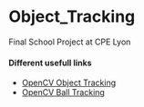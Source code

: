 # Object_Tracking
Final School Project at CPE Lyon

#### Different usefull links
- [OpenCV Object Tracking](https://pyimagesearch.com/2018/07/30/opencv-object-tracking/)
- [OpenCV Ball Tracking](https://pyimagesearch.com/2015/09/14/ball-tracking-with-opencv/)